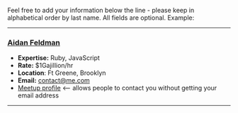 Feel free to add your information below the line - please keep in alphabetical order by last name.  All fields are optional.  Example:

---------------

### [Aidan Feldman](https://github.com/afeld)
* **Expertise:** Ruby, JavaScript
* **Rate:** $1Gajillion/hr
* **Location**: Ft Greene, Brooklyn
* **Email:** contact@me.com
* [Meetup profile](http://www.meetup.com/hackerhours/members/8818215/) <-- allows people to contact you without getting your email address

----------------